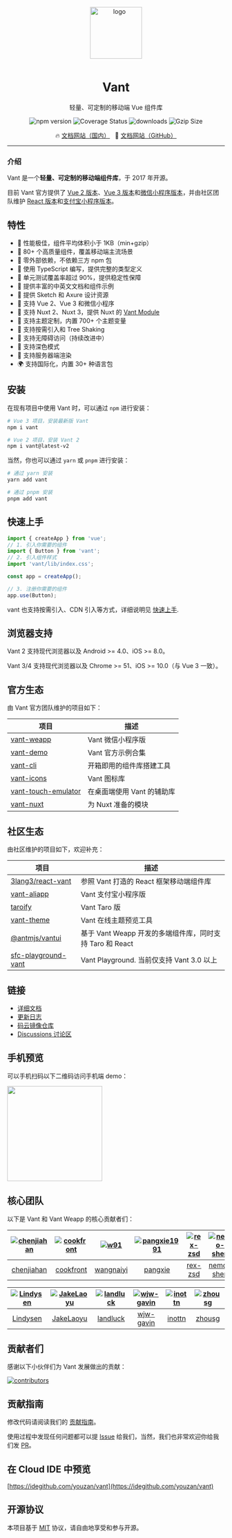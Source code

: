 <p align="center">
    <img alt="logo" src="https://fastly.jsdelivr.net/npm/@vant/assets/logo.png" width="120" style="margin-bottom: 10px;">
</p>

<h1 align="center">Vant</h1>

<p align="center">轻量、可定制的移动端 Vue 组件库</p>

<p align="center">
    <img src="https://img.shields.io/npm/v/vant?style=flat-square" alt="npm version" />
    <img src="https://img.shields.io/codecov/c/github/vant-ui/vant/dev.svg?style=flat-square&color=#4fc08d" alt="Coverage Status" />
    <img src="https://img.shields.io/npm/dm/vant.svg?style=flat-square&color=#4fc08d" alt="downloads" />
    <img src="https://img.badgesize.io/https://unpkg.com/vant/lib/vant.min.js?compression=gzip&style=flat-square&label=gzip%20size&color=#4fc08d" alt="Gzip Size" />
</p>

<p align="center">
  🔥 <a href="https://vant-contrib.gitee.io/vant">文档网站（国内）</a>
  &nbsp;
  🌈 <a href="https://vant-ui.github.io/vant">文档网站（GitHub）</a>
</p>

---

### 介绍

Vant 是一个**轻量、可定制的移动端组件库**，于 2017 年开源。

目前 Vant 官方提供了 [Vue 2 版本](https://vant-contrib.gitee.io/vant/v2)、[Vue 3 版本](https://vant-contrib.gitee.io/vant)和[微信小程序版本](http://vant-contrib.gitee.io/vant-weapp)，并由社区团队维护 [React 版本](https://github.com/3lang3/react-vant)和[支付宝小程序版本](https://github.com/ant-move/Vant-Aliapp)。

## 特性

- 🚀 性能极佳，组件平均体积小于 1KB（min+gzip）
- 🚀 80+ 个高质量组件，覆盖移动端主流场景
- 🚀 零外部依赖，不依赖三方 npm 包
- 💪 使用 TypeScript 编写，提供完整的类型定义
- 💪 单元测试覆盖率超过 90%，提供稳定性保障
- 📖 提供丰富的中英文文档和组件示例
- 📖 提供 Sketch 和 Axure 设计资源
- 🍭 支持 Vue 2、Vue 3 和微信小程序
- 🍭 支持 Nuxt 2、Nuxt 3，提供 Nuxt 的 [Vant Module](https://github.com/vant-ui/vant-nuxt)
- 🍭 支持主题定制，内置 700+ 个主题变量
- 🍭 支持按需引入和 Tree Shaking
- 🍭 支持无障碍访问（持续改进中）
- 🍭 支持深色模式
- 🍭 支持服务器端渲染
- 🌍 支持国际化，内置 30+ 种语言包

## 安装

在现有项目中使用 Vant 时，可以通过 `npm` 进行安装：

```bash
# Vue 3 项目，安装最新版 Vant
npm i vant

# Vue 2 项目，安装 Vant 2
npm i vant@latest-v2
```

当然，你也可以通过 `yarn` 或 `pnpm` 进行安装：

```bash
# 通过 yarn 安装
yarn add vant

# 通过 pnpm 安装
pnpm add vant
```

## 快速上手

```js
import { createApp } from 'vue';
// 1. 引入你需要的组件
import { Button } from 'vant';
// 2. 引入组件样式
import 'vant/lib/index.css';

const app = createApp();

// 3. 注册你需要的组件
app.use(Button);
```

vant 也支持按需引入、CDN 引入等方式，详细说明见 [快速上手](https://vant-contrib.gitee.io/vant#/zh-CN/quickstart).

## 浏览器支持

Vant 2 支持现代浏览器以及 Android >= 4.0、iOS >= 8.0。

Vant 3/4 支持现代浏览器以及 Chrome >= 51、iOS >= 10.0（与 Vue 3 一致）。

## 官方生态

由 Vant 官方团队维护的项目如下：

| 项目 | 描述 |
| --- | --- |
| [vant-weapp](https://github.com/vant-ui/vant-weapp) | Vant 微信小程序版 |
| [vant-demo](https://github.com/vant-ui/vant-demo) | Vant 官方示例合集 |
| [vant-cli](https://github.com/vant-ui/vant/tree/main/packages/vant-cli) | 开箱即用的组件库搭建工具 |
| [vant-icons](https://github.com/vant-ui/vant/tree/main/packages/vant-icons) | Vant 图标库 |
| [vant-touch-emulator](https://github.com/vant-ui/vant/tree/main/packages/vant-touch-emulator) | 在桌面端使用 Vant 的辅助库 |
| [vant-nuxt](https://github.com/vant-ui/vant-nuxt) | 为 Nuxt 准备的模块 |

## 社区生态

由社区维护的项目如下，欢迎补充：

| 项目 | 描述 |
| --- | --- |
| [3lang3/react-vant](https://github.com/3lang3/react-vant) | 参照 Vant 打造的 React 框架移动端组件库 |
| [vant-aliapp](https://github.com/ant-move/Vant-Aliapp) | Vant 支付宝小程序版 |
| [taroify](https://gitee.com/mallfoundry/taroify) | Vant Taro 版 |
| [vant-theme](https://github.com/Aisen60/vant-theme) | Vant 在线主题预览工具 |
| [@antmjs/vantui](https://github.com/antmjs/vantui) | 基于 Vant Weapp 开发的多端组件库，同时支持 Taro 和 React |
| [sfc-playground-vant](https://github.com/zhixiaoqiang/sfc-playground-vant) | Vant Playground. 当前仅支持 Vant 3.0 以上 |

## 链接

- [详细文档](https://vant-contrib.gitee.io/vant)
- [更新日志](https://vant-contrib.gitee.io/vant#/zh-CN/changelog)
- [码云镜像仓库](https://gitee.com/vant-contrib/vant)
- [Discussions 讨论区](https://github.com/vant-ui/vant/discussions)

## 手机预览

可以手机扫码以下二维码访问手机端 demo：

<img src="https://fastly.jsdelivr.net/npm/@vant/assets/preview-qrcode.png" width="220" height="220" >

## 核心团队

以下是 Vant 和 Vant Weapp 的核心贡献者们：

| [![chenjiahan](https://avatars.githubusercontent.com/u/7237365?s=80&v=4)](https://github.com/chenjiahan/) | [![cookfront](https://avatars.githubusercontent.com/u/4829465?s=80&v=4)](https://github.com/cookfront/) | [![w91](https://avatars.githubusercontent.com/u/2599455?s=80&v=4)](https://github.com/w91/) | [![pangxie1991](https://avatars.githubusercontent.com/u/5961240?s=80&v=4)](https://github.com/pangxie1991/) | [![rex-zsd](https://avatars.githubusercontent.com/u/8767877?s=80&v=4)](https://github.com/rex-zsd/) | [![nemo-shen](https://avatars.githubusercontent.com/u/13480805?s=80&v=4)](https://github.com/nemo-shen/) |
| :-: | :-: | :-: | :-: | :-: | :-: |
| [chenjiahan](https://github.com/chenjiahan/) | [cookfront](https://github.com/cookfront/) | [wangnaiyi](https://github.com/w91/) | [pangxie](https://github.com/pangxie1991/) | [rex-zsd](https://github.com/rex-zsd/) | [nemo-shen](https://github.com/nemo-shen/) |

| [![Lindysen](https://avatars.githubusercontent.com/u/33708359?s=80&v=4)](https://github.com/Lindysen/) | [![JakeLaoyu](https://avatars.githubusercontent.com/u/16181940?s=80&v=4)](https://github.com/JakeLaoyu/) | [![landluck](https://avatars.githubusercontent.com/u/27060081?s=80&v=4)](https://github.com/landluck/) | [![wjw-gavin](https://avatars.githubusercontent.com/u/19986739?s=80&v=4)](https://github.com/wjw-gavin/) | [![inottn](https://avatars.githubusercontent.com/u/18509404?s=80&v=4)](https://github.com/inottn/) | [![zhousg](https://avatars.githubusercontent.com/u/15833290?s=80&v=4)](https://github.com/zhousg/) |
| :-: | :-: | :-: | :-: | :-: | :-: |
| [Lindysen](https://github.com/Lindysen/) | [JakeLaoyu](https://github.com/JakeLaoyu/) | [landluck](https://github.com/landluck/) | [wjw-gavin](https://github.com/wjw-gavin/) | [inottn](https://github.com/inottn/) | [zhousg](https://github.com/zhousg/) |

## 贡献者们

感谢以下小伙伴们为 Vant 发展做出的贡献：

<a href="https://github.com/vant-ui/vant/graphs/contributors">
  <img src="https://opencollective.com/vant/contributors.svg?width=890&button=false" alt="contributors">
</a>

## 贡献指南

修改代码请阅读我们的 [贡献指南](https://vant-contrib.gitee.io/vant/#/zh-CN/contribution)。

使用过程中发现任何问题都可以提 [Issue](https://github.com/vant-ui/vant/issues) 给我们，当然，我们也非常欢迎你给我们发 [PR](https://github.com/vant-ui/vant/pulls)。

## 在 Cloud IDE 中预览

[https://idegithub.com/youzan/vant](https://idegithub.com/youzan/vant)

## 开源协议

本项目基于 [MIT](https://github.com/youzan/vant/blob/main/LICENSE) 协议，请自由地享受和参与开源。

